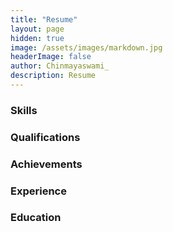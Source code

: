 ```yaml
---
title: "Resume"
layout: page
hidden: true
image: /assets/images/markdown.jpg
headerImage: false
author: Chinmayaswami_
description: Resume
---
```

### Skills


### Qualifications


### Achievements


### Experience


### Education






